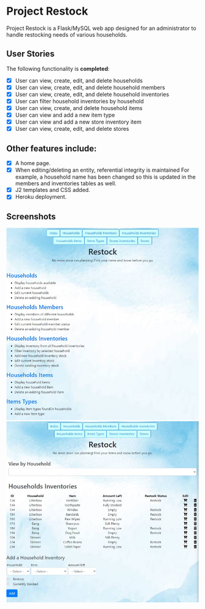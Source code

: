 # Project Restock

Project Restock is a Flask/MySQL web app designed for an administrator to handle restocking needs of various households.

## User Stories

The following functionality is **completed**:

- [x] User can view, create, edit, and delete households
- [x] User can view, create, edit, and delete household members
- [x] User can view, create, edit, and delete household inventories
- [x] User can filter household inventories by household
- [x] User can view, create, and delete household items
- [x] User can view and add a new item type
- [x] User can view and add a new store inventory item
- [x] User can view, create, edit, and delete stores

## Other features include:
- [x] A home page.
- [x] When editing/deleting an entity, referential integrity is maintained
        For example, a household name has been changed so this is updated in the members and inventories tables as well.
- [x] J2 templates and CSS added.
- [x] Heroku deployment.

## Screenshots

<img src='restock1.jpg' title='Home Page' width='' alt='Home page' />
<img src='restock2.jpg' title='Household Inventory Page' width='' alt='Household Inventory page' />

